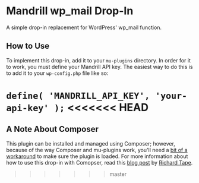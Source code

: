 # Mandrill wp_mail Drop-In

A simple drop-in replacement for WordPress' wp_mail function.

## How to Use

To implement this drop-in, add it to your `mu-plugins` directory. In order for it to work, you must define your Mandrill API key. The easiest way to do this is to add it to your `wp-config.php` file like so:

`define( 'MANDRILL_API_KEY', 'your-api-key' );`
<<<<<<< HEAD
=======

## A Note About Composer

This plugin can be installed and managed using Composer; however, because of the way Composer and mu-plugins work, you'll need a [bit of a workaround](https://gist.github.com/richardtape/05c70849e949a5017147) to make sure the plugin is loaded. For more information about how to use this drop-in with Comopser, read this [blog post](https://richardtape.com/2014/08/22/composer-and-wordpress-mu-plugins/) by [Richard Tape](https://github.com/richardtape).
>>>>>>> master
